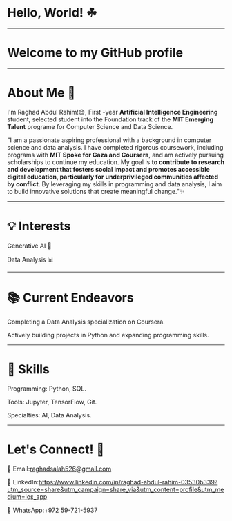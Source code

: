 # Hello, World! ☘

---

# Welcome to my GitHub profile

---

# About Me 🌟

I'm Raghad Abdul Rahim!😊, First -year **Artificial Intelligence Engineering** student, selected student into the Foundation track of the **MIT Emerging Talent** programe for Computer Science and Data Science.

"I am a passionate aspiring professional with a background in computer science and data
analysis. I have completed rigorous coursework, including programs with **MIT Spoke for Gaza
and Coursera**, and am actively pursuing scholarships to continue my education. My goal is **to
contribute to research and development that fosters social impact and promotes accessible
digital education, particularly for underprivileged communities affected by conflict**. By
leveraging my skills in programming and data analysis, I aim to build innovative solutions that
create meaningful change."✨

---

# 💡 Interests

Generative AI 🤖

Data Analysis 📊

---

# 📚 Current Endeavors

Completing a Data Analysis specialization on Coursera.

Actively building projects in Python and expanding programming skills.

---

# 🔧 Skills

Programming: Python, SQL.

Tools: Jupyter, TensorFlow, Git.

Specialties: AI, Data Analysis.

---

# Let's Connect! 🌟

📧 Email:raghadsalah526@gmail.com

💼 LinkedIn:<https://www.linkedin.com/in/raghad-abdul-rahim-03530b339?utm_source=share&utm_campaign=share_via&utm_content=profile&utm_medium=ios_app>

🌵 WhatsApp:+972 59-721-5937
